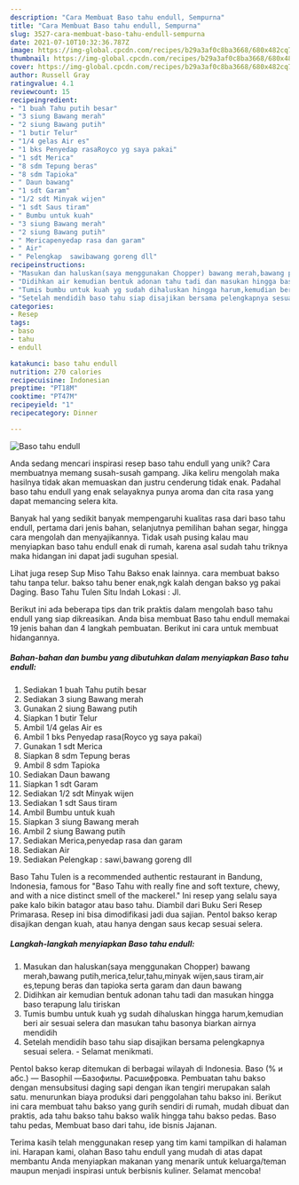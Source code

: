 ```yaml
---
description: "Cara Membuat Baso tahu endull, Sempurna"
title: "Cara Membuat Baso tahu endull, Sempurna"
slug: 3527-cara-membuat-baso-tahu-endull-sempurna
date: 2021-07-10T10:32:36.787Z
image: https://img-global.cpcdn.com/recipes/b29a3af0c8ba3668/680x482cq70/baso-tahu-endull-foto-resep-utama.jpg
thumbnail: https://img-global.cpcdn.com/recipes/b29a3af0c8ba3668/680x482cq70/baso-tahu-endull-foto-resep-utama.jpg
cover: https://img-global.cpcdn.com/recipes/b29a3af0c8ba3668/680x482cq70/baso-tahu-endull-foto-resep-utama.jpg
author: Russell Gray
ratingvalue: 4.1
reviewcount: 15
recipeingredient:
- "1 buah Tahu putih besar"
- "3 siung Bawang merah"
- "2 siung Bawang putih"
- "1 butir Telur"
- "1/4 gelas Air es"
- "1 bks Penyedap rasaRoyco yg saya pakai"
- "1 sdt Merica"
- "8 sdm Tepung beras"
- "8 sdm Tapioka"
- " Daun bawang"
- "1 sdt Garam"
- "1/2 sdt Minyak wijen"
- "1 sdt Saus tiram"
- " Bumbu untuk kuah"
- "3 siung Bawang merah"
- "2 siung Bawang putih"
- " Mericapenyedap rasa dan garam"
- " Air"
- " Pelengkap  sawibawang goreng dll"
recipeinstructions:
- "Masukan dan haluskan(saya menggunakan Chopper) bawang merah,bawang putih,merica,telur,tahu,minyak wijen,saus tiram,air es,tepung beras dan tapioka serta garam dan daun bawang"
- "Didihkan air kemudian bentuk adonan tahu tadi dan masukan hingga baso terapung lalu tiriskan"
- "Tumis bumbu untuk kuah yg sudah dihaluskan hingga harum,kemudian beri air sesuai selera dan masukan tahu basonya biarkan airnya mendidih"
- "Setelah mendidih baso tahu siap disajikan bersama pelengkapnya sesuai selera. Selamat menikmati."
categories:
- Resep
tags:
- baso
- tahu
- endull

katakunci: baso tahu endull 
nutrition: 270 calories
recipecuisine: Indonesian
preptime: "PT18M"
cooktime: "PT47M"
recipeyield: "1"
recipecategory: Dinner

---
```



![Baso tahu endull](https://img-global.cpcdn.com/recipes/b29a3af0c8ba3668/680x482cq70/baso-tahu-endull-foto-resep-utama.jpg)

Anda sedang mencari inspirasi resep baso tahu endull yang unik? Cara membuatnya memang susah-susah gampang. Jika keliru mengolah maka hasilnya tidak akan memuaskan dan justru cenderung tidak enak. Padahal baso tahu endull yang enak selayaknya punya aroma dan cita rasa yang dapat memancing selera kita.

Banyak hal yang sedikit banyak mempengaruhi kualitas rasa dari baso tahu endull, pertama dari jenis bahan, selanjutnya pemilihan bahan segar, hingga cara mengolah dan menyajikannya. Tidak usah pusing kalau mau menyiapkan baso tahu endull enak di rumah, karena asal sudah tahu triknya maka hidangan ini dapat jadi suguhan spesial.

Lihat juga resep Sup Miso Tahu Bakso enak lainnya. cara membuat bakso tahu tanpa telur. bakso tahu bener enak,ngk kalah dengan bakso yg pakai Daging. Baso Tahu Tulen Situ Indah Lokasi : Jl.


Berikut ini ada beberapa tips dan trik praktis dalam mengolah baso tahu endull yang siap dikreasikan. Anda bisa membuat Baso tahu endull memakai 19 jenis bahan dan 4 langkah pembuatan. Berikut ini cara untuk membuat hidangannya.

<!--inarticleads1-->

##### Bahan-bahan dan bumbu yang dibutuhkan dalam menyiapkan Baso tahu endull:

1. Sediakan 1 buah Tahu putih besar
1. Sediakan 3 siung Bawang merah
1. Gunakan 2 siung Bawang putih
1. Siapkan 1 butir Telur
1. Ambil 1/4 gelas Air es
1. Ambil 1 bks Penyedap rasa(Royco yg saya pakai)
1. Gunakan 1 sdt Merica
1. Siapkan 8 sdm Tepung beras
1. Ambil 8 sdm Tapioka
1. Sediakan  Daun bawang
1. Siapkan 1 sdt Garam
1. Sediakan 1/2 sdt Minyak wijen
1. Sediakan 1 sdt Saus tiram
1. Ambil  Bumbu untuk kuah
1. Siapkan 3 siung Bawang merah
1. Ambil 2 siung Bawang putih
1. Sediakan  Merica,penyedap rasa dan garam
1. Sediakan  Air
1. Sediakan  Pelengkap : sawi,bawang goreng dll


Baso Tahu Tulen is a recommended authentic restaurant in Bandung, Indonesia, famous for &#34;Baso Tahu with really fine and soft texture, chewy, and with a nice distinct smell of the mackerel.&#34; Ini resep yang selalu saya pake kalo bikin batagor atau baso tahu. Diambil dari Buku Seri Resep Primarasa. Resep ini bisa dimodifikasi jadi dua sajian. Pentol bakso kerap disajikan dengan kuah, atau hanya dengan saus kecap sesuai selera. 

<!--inarticleads2-->

##### Langkah-langkah menyiapkan Baso tahu endull:

1. Masukan dan haluskan(saya menggunakan Chopper) bawang merah,bawang putih,merica,telur,tahu,minyak wijen,saus tiram,air es,tepung beras dan tapioka serta garam dan daun bawang
1. Didihkan air kemudian bentuk adonan tahu tadi dan masukan hingga baso terapung lalu tiriskan
1. Tumis bumbu untuk kuah yg sudah dihaluskan hingga harum,kemudian beri air sesuai selera dan masukan tahu basonya biarkan airnya mendidih
1. Setelah mendidih baso tahu siap disajikan bersama pelengkapnya sesuai selera. - Selamat menikmati.


Pentol bakso kerap ditemukan di berbagai wilayah di Indonesia. Baso (% и абс.) — Basophil —Базофилы. Расшифровка. Pembuatan tahu bakso dengan mensubsitusi daging sapi dengan ikan tengiri merupakan salah satu. menurunkan biaya produksi dari penggolahan tahu bakso ini. Berikut ini cara membuat tahu bakso yang gurih sendiri di rumah, mudah dibuat dan praktis, ada tahu bakso tahu bakso walik hingga tahu bakso pedas. Baso tahu pedas, Membuat baso dari tahu, ide bisnis Jajanan. 

Terima kasih telah menggunakan resep yang tim kami tampilkan di halaman ini. Harapan kami, olahan Baso tahu endull yang mudah di atas dapat membantu Anda menyiapkan makanan yang menarik untuk keluarga/teman maupun menjadi inspirasi untuk berbisnis kuliner. Selamat mencoba!
